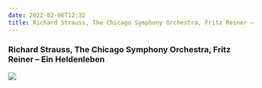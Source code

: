 ```yaml
---
date: 2022-02-06T12:32
title: Richard Strauss, The Chicago Symphony Orchestra, Fritz Reiner – Ein Heldenleben
---
```

### Richard Strauss, The Chicago Symphony Orchestra, Fritz Reiner – Ein Heldenleben
[![](https://i.discogs.com/orS2WiZhgk4QPFBgYSDT5nnM4D8dhcSKZstjAgrrNOY/rs:fit/g:sm/q:90/h:550/w:548/czM6Ly9kaXNjb2dz/LWltYWdlcy9SLTcw/NjAxODQtMTQzMjc2/MzEyMy04NDc4Lmpw/ZWc.jpeg)][1] 

[1]: https://www.discogs.com/release/7060184

